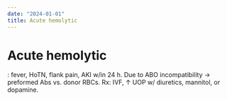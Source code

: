 ```yaml
---
date: "2024-01-01"
title: Acute hemolytic
---
```


# Acute hemolytic

: fever, HoTN, flank pain, AKI w/in 24 h. Due to ABO incompatibility → preformed Abs vs. donor RBCs. Rx: IVF, ↑ UOP w/ diuretics, mannitol, or dopamine.
